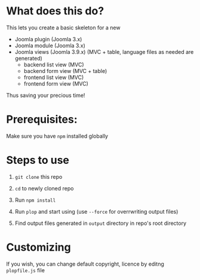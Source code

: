 # What does this do?

This lets you create a basic skeleton for a new 
- Joomla plugin (Joomla 3.x)
- Joomla module (Joomla 3.x)
- Joomla views (Joomla 3.9.x) (MVC + table, language files as needed are generated)
  - backend list view (MVC)
  - backend form view (MVC + table)
  - frontend list view (MVC)
  - frontend form view (MVC)

Thus saving your precious time!

# Prerequisites:

Make sure you have `npm` installed globally

# Steps to use

1. `git clone` this repo

2. `cd` to newly cloned repo

3. Run `npm install`

4. Run `plop` and start using (use `--force` for overrwriting output files)

5. Find output files generated in `output` directory in repo's root directory

# Customizing

If you wish, you can change default copyright, licence by editng `plopfile.js` file
